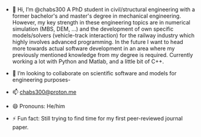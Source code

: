 - 👋 Hi, I’m @chabs300
A PhD student in civil/structural engineering with a former bachelor's and master's degree in mechanical engineering.
However, my key strength in these engineering topics are in numerical simulation (MBS, DEM, ...) and the development of own specific models/solvers (vehicle-track interaction) for the railway industry which highly involves advanced programming.
In the future I want to head more towards actual software development in an area where my previously mentioned knowledge from my degree is required.
Currently working a lot with Python and Matlab, and a little bit of C++.

- 💞️ I’m looking to collaborate on scientific software and models for engineering purposes-
- 📫 chabs300@proton.me
- 😄 Pronouns: He/him
- ⚡ Fun fact: Still trying to find time for my first peer-reviewed journal paper. 
